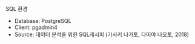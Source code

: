 SQL 환경

- Database: PostgreSQL
- Client: pgadmin4
- Source: 데이터 분석을 위한 SQL레시피 (가사키 나가토, 다미야 나오토, 2018)

